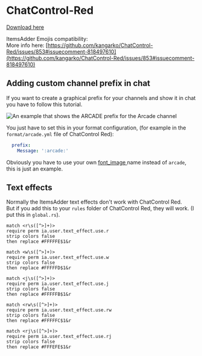 # ChatControl-Red

[Download here](https://www.mc-market.org/resources/18217/)

ItemsAdder Emojis compatibility:\
More info here: [https://github.com/kangarko/ChatControl-Red/issues/853#issuecomment-818497610](https://github.com/kangarko/ChatControl-Red/issues/853#issuecomment-818497610)

## Adding custom channel prefix in chat

If you want to create a graphical prefix for your channels and show it in chat you have to follow this tutorial.

![An example that shows the ARCADE prefix for the Arcade channel](../../.gitbook/assets/image\_\(94\).png)

You just have to set this in your format configuration, (for example in the `format/arcade.yml` file of ChatControl Red):

```yaml
  prefix:
    Message: ':arcade:'
```

Obviously you have to use your own [font\_image ](../../plugin-usage/adding-content/font-images/)name instead of `arcade`, this is just an example.

## Text effects

Normally the ItemsAdder text effects don't work with ChatControl Red.\
But if you add this to your `rules` folder of ChatControl Red, they will work. (I put this in `global.rs`).

```
match <r\s([^>]+)>
require perm ia.user.text_effect.use.r
strip colors false
then replace #FFFFFE$1&r
    
match <w\s([^>]+)>
require perm ia.user.text_effect.use.w
strip colors false
then replace #FFFFFD$1&r
    
match <j\s([^>]+)>
require perm ia.user.text_effect.use.j
strip colors false
then replace #FFFFFB$1&r
    
match <rw\s([^>]+)>
require perm ia.user.text_effect.use.rw
strip colors false
then replace #FFFFFC$1&r
    
match <rj\s([^>]+)>
require perm ia.user.text_effect.use.rj
strip colors false
then replace #FFFEFE$1&r
```
